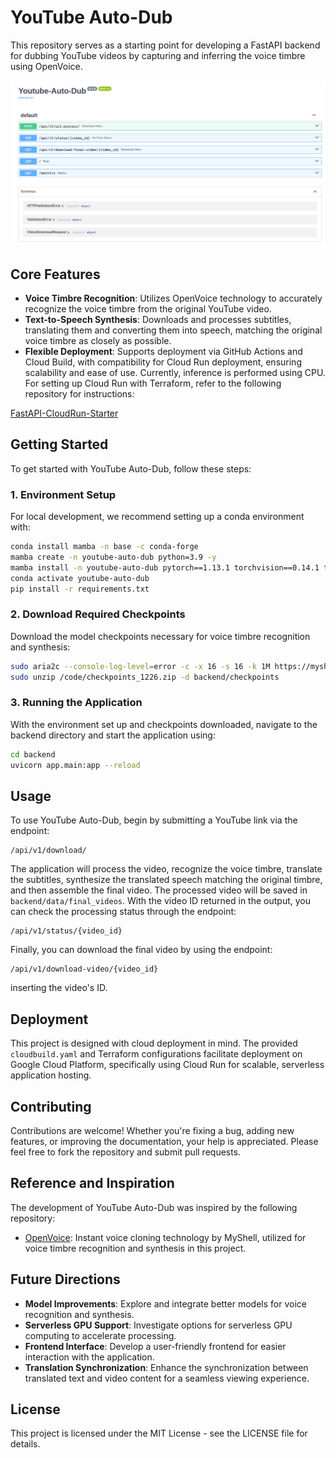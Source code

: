 # YouTube Auto-Dub

This repository serves as a starting point for developing a FastAPI backend for dubbing YouTube videos by capturing and inferring the voice timbre using OpenVoice.

![Example Image](static/screen.png)

## Core Features

- **Voice Timbre Recognition**: Utilizes OpenVoice technology to accurately recognize the voice timbre from the original YouTube video.
- **Text-to-Speech Synthesis**: Downloads and processes subtitles, translating them and converting them into speech, matching the original voice timbre as closely as possible.
- **Flexible Deployment**: Supports deployment via GitHub Actions and Cloud Build, with compatibility for Cloud Run deployment, ensuring scalability and ease of use. Currently, inference is performed using CPU. For setting up Cloud Run with Terraform, refer to the following repository for instructions:

[FastAPI-CloudRun-Starter](https://github.com/mazzasaverio/fastapi-cloudrun-starter)

## Getting Started

To get started with YouTube Auto-Dub, follow these steps:

### 1. Environment Setup

For local development, we recommend setting up a conda environment with:

```bash
conda install mamba -n base -c conda-forge
mamba create -n youtube-auto-dub python=3.9 -y
mamba install -n youtube-auto-dub pytorch==1.13.1 torchvision==0.14.1 torchaudio==0.13.1 pytorch-cuda=11.7 -c pytorch -c nvidia -y
conda activate youtube-auto-dub
pip install -r requirements.txt
```

### 2. Download Required Checkpoints

Download the model checkpoints necessary for voice timbre recognition and synthesis:

```bash
sudo aria2c --console-log-level=error -c -x 16 -s 16 -k 1M https://myshell-public-repo-hosting.s3.amazonaws.com/checkpoints_1226.zip -d /code -o checkpoints_1226.zip
sudo unzip /code/checkpoints_1226.zip -d backend/checkpoints
```

### 3. Running the Application

With the environment set up and checkpoints downloaded, navigate to the backend directory and start the application using:

```bash
cd backend
uvicorn app.main:app --reload
```

## Usage

To use YouTube Auto-Dub, begin by submitting a YouTube link via the endpoint:

```
/api/v1/download/
```

The application will process the video, recognize the voice timbre, translate the subtitles, synthesize the translated speech matching the original timbre, and then assemble the final video. The processed video will be saved in `backend/data/final_videos`. With the video ID returned in the output, you can check the processing status through the endpoint:

```
/api/v1/status/{video_id}
```

Finally, you can download the final video by using the endpoint:

```
/api/v1/download-video/{video_id}
```

inserting the video's ID.

## Deployment

This project is designed with cloud deployment in mind. The provided `cloudbuild.yaml` and Terraform configurations facilitate deployment on Google Cloud Platform, specifically using Cloud Run for scalable, serverless application hosting.

## Contributing

Contributions are welcome! Whether you're fixing a bug, adding new features, or improving the documentation, your help is appreciated. Please feel free to fork the repository and submit pull requests.

## Reference and Inspiration

The development of YouTube Auto-Dub was inspired by the following repository:

- [OpenVoice](https://github.com/myshell-ai/OpenVoice): Instant voice cloning technology by MyShell, utilized for voice timbre recognition and synthesis in this project.

## Future Directions

- **Model Improvements**: Explore and integrate better models for voice recognition and synthesis.
- **Serverless GPU Support**: Investigate options for serverless GPU computing to accelerate processing.
- **Frontend Interface**: Develop a user-friendly frontend for easier interaction with the application.
- **Translation Synchronization**: Enhance the synchronization between translated text and video content for a seamless viewing experience.

## License

This project is licensed under the MIT License - see the LICENSE file for details.

